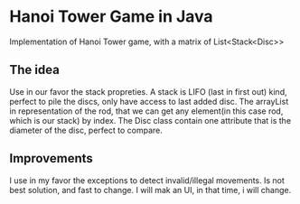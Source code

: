 # Hanoi Tower Game in Java
Implementation of Hanoi Tower game, with a matrix of List&lt;Stack&lt;Disc>>

## The idea

Use in our favor the stack propreties. A stack is LIFO (last in first out) kind, perfect to pile the discs, only have access to last added disc. The arrayList in representation of the rod, that we can get any element(in this case rod, which is our stack) by index. The Disc class contain one attribute that is the diameter of the disc, perfect to compare.

## Improvements
I use in my favor the exceptions to detect invalid/illegal movements. Is not best solution, and fast to change. I will mak an UI, in that time, i will change.
